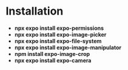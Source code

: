 # Installation

- **npx expo install expo-permissions**
- **npx expo install expo-image-picker**
- **npx expo install expo-file-system**
- **npx expo install expo-image-manipulator**
- **npm install expo-image-crop**
- **npx expo install expo-camera**
